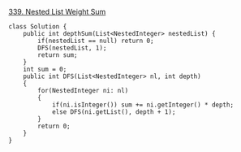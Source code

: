 [339. Nested List Weight Sum](https://leetcode.com/problems/nested-list-weight-sum/description/)

```
class Solution {
    public int depthSum(List<NestedInteger> nestedList) {
        if(nestedList == null) return 0;
        DFS(nestedList, 1);
        return sum;
    }
    int sum = 0;
    public int DFS(List<NestedInteger> nl, int depth)
    {
        for(NestedInteger ni: nl)
        {
            if(ni.isInteger()) sum += ni.getInteger() * depth;
            else DFS(ni.getList(), depth + 1);
        }
        return 0;
    }
}
```
